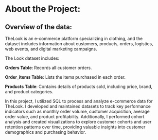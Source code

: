 # About the Project:  
## Overview of the data: 

TheLook is an e-commerce platform specializing in clothing, and the dataset includes information about customers, products, orders, logistics, web events, and digital marketing campaigns.

The Look dataset includes:

**Orders Table**: Records all customer orders.

**Order_items Table**: Lists the items purchased in each order.

**Products Table**: Contains details of products sold, including price, brand, and product categories.

In this project, I utilized SQL to process and analyze e-commerce data for TheLook. I developed and maintained datasets to track key performance indicators such as monthly order volume, customer acquisition, average order value, and product profitability.
Additionally, I performed cohort analysis and created visualizations to explore customer cohorts and user retention patterns over time, providing valuable insights into customer demographics and purchasing behavior.

